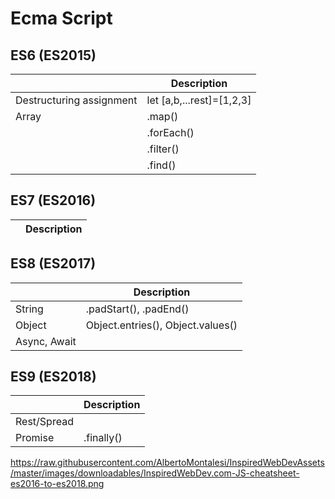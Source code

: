 # Ecma Script

## ES6 (ES2015)

|                           | Description               |
|---------------------------|---------------------------|
| Destructuring assignment  | let [a,b,...rest]=[1,2,3]          |
| Array                     | .map()             |
|                           | .forEach()         |
|                           | .filter()          |
|                           | .find()            |




## ES7 (ES2016)
|                           | Description                       |
|---------------------------|-----------------------------------|


## ES8 (ES2017)
|                           | Description               |
|---------------------------|---------------------------|
|  String                   | .padStart(), .padEnd()            |
|  Object                   | Object.entries(), Object.values() |
|  Async, Await             |                   |



## ES9 (ES2018)
|                           | Description               |
|---------------------------|---------------------------|
|  Rest/Spread              |              |
|  Promise                  |   .finally()           |




https://raw.githubusercontent.com/AlbertoMontalesi/InspiredWebDevAssets/master/images/downloadables/InspiredWebDev.com-JS-cheatsheet-es2016-to-es2018.png
